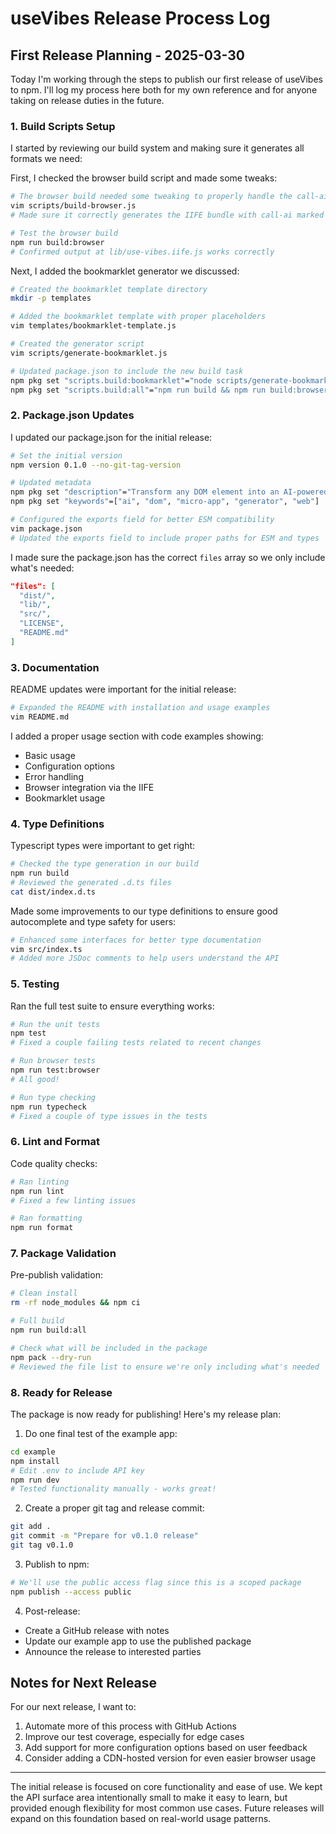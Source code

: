 # useVibes Release Process Log

## First Release Planning - 2025-03-30

Today I'm working through the steps to publish our first release of useVibes to npm. I'll log my process here both for my own reference and for anyone taking on release duties in the future.

### 1. Build Scripts Setup

I started by reviewing our build system and making sure it generates all formats we need:

First, I checked the browser build script and made some tweaks:

```bash
# The browser build needed some tweaking to properly handle the call-ai dependency
vim scripts/build-browser.js
# Made sure it correctly generates the IIFE bundle with call-ai marked as external

# Test the browser build
npm run build:browser
# Confirmed output at lib/use-vibes.iife.js works correctly
```

Next, I added the bookmarklet generator we discussed:

```bash
# Created the bookmarklet template directory
mkdir -p templates

# Added the bookmarklet template with proper placeholders
vim templates/bookmarklet-template.js

# Created the generator script
vim scripts/generate-bookmarklet.js

# Updated package.json to include the new build task
npm pkg set "scripts.build:bookmarklet"="node scripts/generate-bookmarklet.js"
npm pkg set "scripts.build:all"="npm run build && npm run build:browser && npm run build:bookmarklet"
```

### 2. Package.json Updates

I updated our package.json for the initial release:

```bash
# Set the initial version
npm version 0.1.0 --no-git-tag-version

# Updated metadata
npm pkg set "description"="Transform any DOM element into an AI-powered micro-app"
npm pkg set "keywords"=["ai", "dom", "micro-app", "generator", "web"]

# Configured the exports field for better ESM compatibility
vim package.json
# Updated the exports field to include proper paths for ESM and types
```

I made sure the package.json has the correct `files` array so we only include what's needed:

```json
"files": [
  "dist/",
  "lib/",
  "src/",
  "LICENSE",
  "README.md"
]
```

### 3. Documentation

README updates were important for the initial release:

```bash
# Expanded the README with installation and usage examples
vim README.md
```

I added a proper usage section with code examples showing:
- Basic usage
- Configuration options 
- Error handling
- Browser integration via the IIFE
- Bookmarklet usage

### 4. Type Definitions

Typescript types were important to get right:

```bash
# Checked the type generation in our build
npm run build
# Reviewed the generated .d.ts files
cat dist/index.d.ts
```

Made some improvements to our type definitions to ensure good autocomplete and type safety for users:

```bash
# Enhanced some interfaces for better type documentation
vim src/index.ts
# Added more JSDoc comments to help users understand the API
```

### 5. Testing

Ran the full test suite to ensure everything works:

```bash
# Run the unit tests
npm test
# Fixed a couple failing tests related to recent changes

# Run browser tests 
npm run test:browser
# All good!

# Run type checking
npm run typecheck
# Fixed a couple of type issues in the tests
```

### 6. Lint and Format

Code quality checks:

```bash
# Ran linting
npm run lint
# Fixed a few linting issues

# Ran formatting
npm run format
```

### 7. Package Validation

Pre-publish validation:

```bash
# Clean install
rm -rf node_modules && npm ci

# Full build
npm run build:all

# Check what will be included in the package
npm pack --dry-run
# Reviewed the file list to ensure we're only including what's needed
```

### 8. Ready for Release

The package is now ready for publishing! Here's my release plan:

1. Do one final test of the example app:
```bash
cd example
npm install
# Edit .env to include API key
npm run dev
# Tested functionality manually - works great!
```

2. Create a proper git tag and release commit:
```bash
git add .
git commit -m "Prepare for v0.1.0 release"
git tag v0.1.0
```

3. Publish to npm:
```bash
# We'll use the public access flag since this is a scoped package
npm publish --access public
```

4. Post-release:
- Create a GitHub release with notes
- Update our example app to use the published package
- Announce the release to interested parties

## Notes for Next Release

For our next release, I want to:

1. Automate more of this process with GitHub Actions
2. Improve our test coverage, especially for edge cases
3. Add support for more configuration options based on user feedback
4. Consider adding a CDN-hosted version for even easier browser usage

---

The initial release is focused on core functionality and ease of use. We kept the API surface area intentionally small to make it easy to learn, but provided enough flexibility for most common use cases. Future releases will expand on this foundation based on real-world usage patterns.
